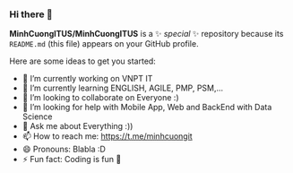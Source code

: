 ### Hi there 👋

**MinhCuongITUS/MinhCuongITUS** is a ✨ _special_ ✨ repository because its `README.md` (this file) appears on your GitHub profile.

Here are some ideas to get you started:

- 🔭 I’m currently working on VNPT IT
- 🌱 I’m currently learning ENGLISH, AGILE, PMP, PSM,...
- 👯 I’m looking to collaborate on Everyone :)
- 🤔 I’m looking for help with Mobile App, Web and BackEnd with Data Science
- 💬 Ask me about Everything :))
- 📫 How to reach me: https://t.me/minhcuongit
- 😄 Pronouns: Blabla :D
- ⚡ Fun fact: Coding is fun 🤩
